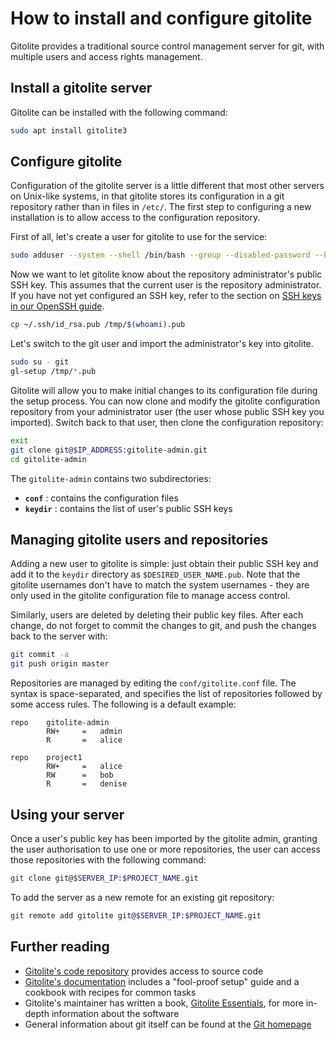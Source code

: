 # How to install and configure gitolite

Gitolite provides a traditional source control management server for git, with multiple users and access rights management. 

## Install a gitolite server

Gitolite can be installed with the following command:

```bash
sudo apt install gitolite3
```

## Configure gitolite

Configuration of the gitolite server is a little different that most other servers on Unix-like systems, in that gitolite stores its configuration in a git repository rather than in files in `/etc/`. The first step to configuring a new installation is to allow access to the configuration repository.

First of all, let's create a user for gitolite to use for the service:

```bash
sudo adduser --system --shell /bin/bash --group --disabled-password --home /home/git git
```

Now we want to let gitolite know about the repository administrator's public SSH key. This assumes that the current user is the repository administrator. If you have not yet configured an SSH key, refer to the section on [SSH keys in our OpenSSH guide](openssh-server.md).

```bash
cp ~/.ssh/id_rsa.pub /tmp/$(whoami).pub
```

Let's switch to the git user and import the administrator's key into gitolite.

```bash
sudo su - git
gl-setup /tmp/*.pub
```

Gitolite will allow you to make initial changes to its configuration file during the setup process. You can now clone and modify the gitolite configuration repository from your administrator user (the user whose public SSH key you imported). Switch back to that user, then clone the configuration repository:

```bash
exit
git clone git@$IP_ADDRESS:gitolite-admin.git
cd gitolite-admin
```

The `gitolite-admin` contains two subdirectories:

- **`conf`** : contains the configuration files
- **`keydir`** : contains the list of user's public SSH keys

## Managing gitolite users and repositories

Adding a new user to gitolite is simple: just obtain their public SSH key and add it to the `keydir` directory as `$DESIRED_USER_NAME.pub`. Note that the gitolite usernames don't have to match the system usernames - they are only used in the gitolite configuration file to manage access control. 

Similarly, users are deleted by deleting their public key files. After each change, do not forget to commit the changes to git, and push the changes back to the server with:

```bash
git commit -a
git push origin master
```

Repositories are managed by editing the `conf/gitolite.conf` file. The syntax is space-separated, and specifies the list of repositories followed by some access rules. The following is a default example:

```text
repo    gitolite-admin
        RW+     =   admin
        R       =   alice
    
repo    project1
        RW+     =   alice
        RW      =   bob
        R       =   denise
```

## Using your server

Once a user's public key has been imported by the gitolite admin, granting the user authorisation to use one or more repositories, the user can access those repositories with the following command:

```bash
git clone git@$SERVER_IP:$PROJECT_NAME.git
```

To add the server as a new remote for an existing git repository:

```bash
git remote add gitolite git@$SERVER_IP:$PROJECT_NAME.git
```

## Further reading

- [Gitolite's code repository](https://github.com/sitaramc/gitolite) provides access to source code
- [Gitolite's documentation](https://gitolite.com/gitolite/) includes a "fool-proof setup" guide and a cookbook with recipes for common tasks
- Gitolite's maintainer has written a book, [Gitolite Essentials](https://www.packtpub.com/hardware-and-creative/gitolite-essentials), for more in-depth information about the software
- General information about git itself can be found at the [Git homepage](http://git-scm.com)
